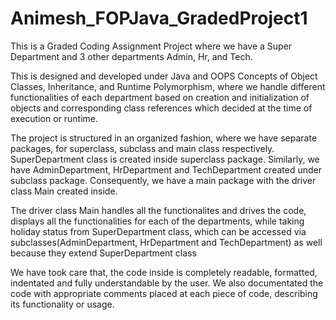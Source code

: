 # Animesh_FOPJava_GradedProject1


This is a Graded Coding Assignment Project where we have a Super Department and 3 other departments Admin, Hr, and Tech.

This is designed and developed under Java and OOPS Concepts of Object Classes, Inheritance, and Runtime Polymorphism, where we handle different functionalities of each department based on creation and initialization of objects and corresponding class references which decided at the time of execution or runtime.

The project is structured in an organized fashion, where we have separate packages, for superclass, subclass and main class respectively. SuperDepartment class is created inside superclass package. Similarly, we have AdminDepartment, HrDepartment and TechDepartment created under subclass package. Consequently, we have a main package with the driver class Main created inside.

The driver class Main handles all the functionalites and drives the code, displays all the functionalities for each of the departments, while taking holiday status from SuperDepartment class, which can be accessed via subclasses(AdminDepartment, HrDepartment and TechDepartment) as well because they extend SuperDepartment class

We have took care that, the code inside is completely readable, formatted, indentated and fully understandable by the user. We also documentated the code with appropriate comments placed at each piece of code, describing its functionality or usage.
